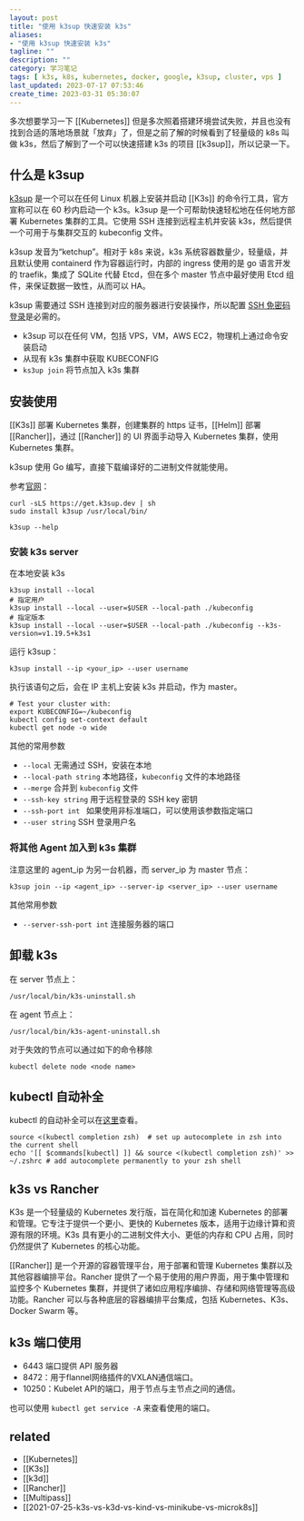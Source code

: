 ```yaml
---
layout: post
title: "使用 k3sup 快速安装 k3s"
aliases: 
- "使用 k3sup 快速安装 k3s"
tagline: ""
description: ""
category: 学习笔记
tags: [ k3s, k8s, kubernetes, docker, google, k3sup, cluster, vps ]
last_updated: 2023-07-17 07:53:46
create_time: 2023-03-31 05:30:07
---
```


多次想要学习一下 [[Kubernetes]] 但是多次照着搭建环境尝试失败，并且也没有找到合适的落地场景就「放弃」了，但是之前了解的时候看到了轻量级的 k8s 叫做 k3s，然后了解到了一个可以快速搭建 k3s 的项目 [[k3sup]]，所以记录一下。

## 什么是 k3sup

[k3sup](https://github.com/alexellis/k3sup) 是一个可以在任何 Linux 机器上安装并启动 [[K3s]] 的命令行工具，官方宣称可以在 60 秒内启动一个 k3s。k3sup 是一个可帮助快速轻松地在任何地方部署 Kubernetes 集群的工具。它使用 SSH 连接到远程主机并安装 k3s，然后提供一个可用于与集群交互的 kubeconfig 文件。

k3sup 发音为“ketchup”。相对于 k8s 来说，k3s 系统容器数量少，轻量级，并且默认使用 containerd 作为容器运行时，内部的 ingress 使用的是 go 语言开发的 traefik，集成了 SQLite 代替 Etcd，但在多个 master 节点中最好使用 Etcd 组件，来保证数据一致性，从而可以 HA。

k3sup 需要通过 SSH 连接到对应的服务器进行安装操作，所以配置 [SSH 免密码登录](/post/2016/06/ssh-copy-id.html)是必需的。

- k3sup 可以在任何 VM，包括 VPS，VM，AWS EC2，物理机上通过命令安装启动
- 从现有 k3s 集群中获取 KUBECONFIG
- `ks3up join` 将节点加入 k3s 集群

## 安装使用

[[K3s]] 部署 Kubernetes 集群，创建集群的 https 证书，[[Helm]] 部署 [[Rancher]]，通过 [[Rancher]] 的 UI 界面手动导入 Kubernetes 集群，使用 Kubernetes 集群。

k3sup 使用 Go 编写，直接下载编译好的二进制文件就能使用。

参考[官网](https://github.com/alexellis/k3sup)：

```
curl -sLS https://get.k3sup.dev | sh
sudo install k3sup /usr/local/bin/

k3sup --help
```

### 安装 k3s server

在本地安装 k3s

```
k3sup install --local
# 指定用户
k3sup install --local --user=$USER --local-path ./kubeconfig
# 指定版本
k3sup install --local --user=$USER --local-path ./kubeconfig --k3s-version=v1.19.5+k3s1
```

运行 k3sup：

```
k3sup install --ip <your_ip> --user username
```

执行该语句之后，会在 IP 主机上安装 k3s 并启动，作为 master。

```
# Test your cluster with:
export KUBECONFIG=~/kubeconfig
kubectl config set-context default
kubectl get node -o wide
```

其他的常用参数 

- `--local` 无需通过 SSH，安装在本地
- `--local-path string` 本地路径，`kubeconfig` 文件的本地路径
- `--merge` 合并到 `kubeconfig` 文件
- `--ssh-key string` 用于远程登录的 SSH key 密钥
- `--ssh-port int ` 如果使用非标准端口，可以使用该参数指定端口
- `--user string` SSH 登录用户名

### 将其他 Agent 加入到 k3s 集群

注意这里的 agent_ip 为另一台机器，而 server_ip 为 master 节点：

    k3sup join --ip <agent_ip> --server-ip <server_ip> --user username

其他常用参数

- `--server-ssh-port int` 连接服务器的端口

## 卸载 k3s

在 server 节点上：

    /usr/local/bin/k3s-uninstall.sh

在 agent 节点上：

    /usr/local/bin/k3s-agent-uninstall.sh

对于失效的节点可以通过如下的命令移除

```
kubectl delete node <node name>
```

## kubectl 自动补全
kubectl 的自动补全可以在[这里](https://kubernetes.io/docs/reference/kubectl/cheatsheet/#kubectl-autocomplete)查看。

```
source <(kubectl completion zsh)  # set up autocomplete in zsh into the current shell
echo '[[ $commands[kubectl] ]] && source <(kubectl completion zsh)' >> ~/.zshrc # add autocomplete permanently to your zsh shell
```

## k3s vs Rancher

K3s 是一个轻量级的 Kubernetes 发行版，旨在简化和加速 Kubernetes 的部署和管理。它专注于提供一个更小、更快的 Kubernetes 版本，适用于边缘计算和资源有限的环境。K3s 具有更小的二进制文件大小、更低的内存和 CPU 占用，同时仍然提供了 Kubernetes 的核心功能。

[[Rancher]] 是一个开源的容器管理平台，用于部署和管理 Kubernetes 集群以及其他容器编排平台。Rancher 提供了一个易于使用的用户界面，用于集中管理和监控多个 Kubernetes 集群，并提供了诸如应用程序编排、存储和网络管理等高级功能。Rancher 可以与各种底层的容器编排平台集成，包括 Kubernetes、K3s、Docker Swarm 等。

## k3s 端口使用

- 6443 端口提供 API 服务器
- 8472：用于flannel网络插件的VXLAN通信端口。
- 10250：Kubelet API的端口，用于节点与主节点之间的通信。

也可以使用 `kubectl get service -A` 来查看使用的端口。

## related

- [[Kubernetes]]
- [[K3s]]
- [[k3d]]
- [[Rancher]]
- [[Multipass]]
- [[2021-07-25-k3s-vs-k3d-vs-kind-vs-minikube-vs-microk8s]]
